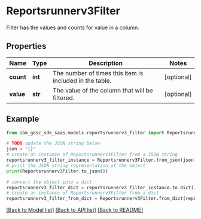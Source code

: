 # Reportsrunnerv3Filter

Filter has the values and counts for value in a column.

## Properties

Name | Type | Description | Notes
------------ | ------------- | ------------- | -------------
**count** | **int** | The number of times this item is included in the table. | [optional] 
**value** | **str** | The value of the column that will be filtered. | [optional] 

## Example

```python
from ibm_gdsc_sdk_saas.models.reportsrunnerv3_filter import Reportsrunnerv3Filter

# TODO update the JSON string below
json = "{}"
# create an instance of Reportsrunnerv3Filter from a JSON string
reportsrunnerv3_filter_instance = Reportsrunnerv3Filter.from_json(json)
# print the JSON string representation of the object
print(Reportsrunnerv3Filter.to_json())

# convert the object into a dict
reportsrunnerv3_filter_dict = reportsrunnerv3_filter_instance.to_dict()
# create an instance of Reportsrunnerv3Filter from a dict
reportsrunnerv3_filter_from_dict = Reportsrunnerv3Filter.from_dict(reportsrunnerv3_filter_dict)
```
[[Back to Model list]](../README.md#documentation-for-models) [[Back to API list]](../README.md#documentation-for-api-endpoints) [[Back to README]](../README.md)


